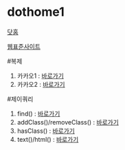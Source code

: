 # dothome1

<a href = "https://chohyunjung0107.github.io/dothome1/index.html">닷홈</a>

<a href = "https://chohyunjung0107.github.io/dothome1/webstandard/index.html">웹표준사이트</a>

#복제 <br>
1. 카카오1 : <a href = "https://chohyunjung0107.github.io/dothome1/test/test08.html">바로가기</a>
2. 카카오2 : <a href = "https://chohyunjung0107.github.io/dothome1/test/test8-1.html">바로가기</a>

#제이쿼리 <br>
1. find() : <a href = "https://chohyunjung0107.github.io/dothome1/jQuery/jq04_find2.html">바로가기</a>
2. addClass()/removeClass() : <a href = "https://chohyunjung0107.github.io/dothome1/jQuery/jq06_addClass2.html">바로가기</a>
3. hasClass() : <a href = "https://chohyunjung0107.github.io/dothome1/jQuery/jq07_hasClass.html">바로가기</a>
4. text()/html() : <a href = "https://chohyunjung0107.github.io/dothome1/jQuery/jq08_text.html">바로가기</a>

